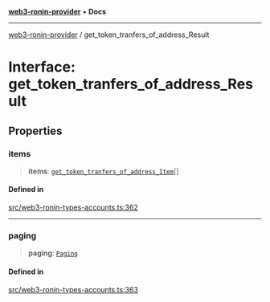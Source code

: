 [**web3-ronin-provider**](../README.md) • **Docs**

***

[web3-ronin-provider](../globals.md) / get\_token\_tranfers\_of\_address\_Result

# Interface: get\_token\_tranfers\_of\_address\_Result

## Properties

### items

> **items**: [`get_token_tranfers_of_address_Item`](get_token_tranfers_of_address_Item.md)[]

#### Defined in

[src/web3-ronin-types-accounts.ts:362](https://github.com/chuacw/web3-ronin-provider/blob/dab3da736520006c9aeb4dab1fb5f7a56228c341/src/web3-ronin-types-accounts.ts#L362)

***

### paging

> **paging**: [`Paging`](Paging.md)

#### Defined in

[src/web3-ronin-types-accounts.ts:363](https://github.com/chuacw/web3-ronin-provider/blob/dab3da736520006c9aeb4dab1fb5f7a56228c341/src/web3-ronin-types-accounts.ts#L363)
